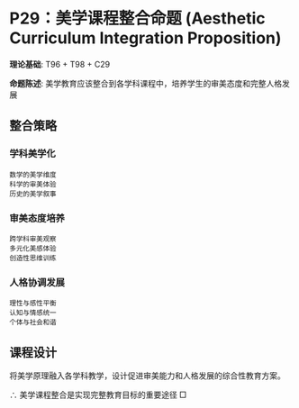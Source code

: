 # P29：美学课程整合命题 (Aesthetic Curriculum Integration Proposition)  

**理论基础**: T96 + T98 + C29  

**命题陈述**: 美学教育应该整合到各学科课程中，培养学生的审美态度和完整人格发展  

## 整合策略  

### 学科美学化  
```  
数学的美学维度  
科学的审美体验  
历史的美学叙事  
```  

### 审美态度培养  
```  
跨学科审美观察  
多元化美感体验  
创造性思维训练  
```  

### 人格协调发展  
```  
理性与感性平衡  
认知与情感统一  
个体与社会和谐  
```  

## 课程设计  

将美学原理融入各学科教学，设计促进审美能力和人格发展的综合性教育方案。  

∴ 美学课程整合是实现完整教育目标的重要途径 □  